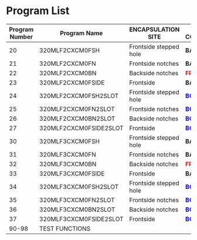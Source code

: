 # Program List
| Program Number | Program Name           | ENCAPSULATION SITE     | SLOT CONFIGURATION                               |
| -------------- | ---------------------- | ---------------------- | ------------------------------------------------ |
| 20             | 320MLF2CXCM0FSH        | Frontside stepped hole | **BACK SLOT**                                    |
| 21             | 320MLF2CXCM0FN         | Frontside notches      | **BACK SLOT**                                    |
| 22             | 320MLF2CXCM0BN         | Backside notches       | <span style="color: red;">**FRONT SLOT**</span>  |
| 23             | 320MLF2CXCM0FSIDE      | Frontside              | **BACK SLOT**                                    |
| 24             | 320MLF2CXCM0FSH2SLOT   | Frontside stepped hole | <span style="color: blue;">**BOTH SLOTS**</span> |
| 25             | 320MLF2CXCM0FN2SLOT    | Frontside notches      | <span style="color: blue;">**BOTH SLOTS**</span> |
| 26             | 320MLF2CXCM0BN2SLOT    | Backside notches       | <span style="color: blue;">**BOTH SLOTS**</span> |
| 27             | 320MLF2CXCM0FSIDE2SLOT | Frontside              | <span style="color: blue;">**BOTH SLOTS**</span> |
| 30             | 320MLF3CXCM0FSH        | Frontside stepped hole | **BACK SLOT**                                    |
| 31             | 320MLF3CXCM0FN         | Frontside notches      | **BACK SLOT**                                    |
| 32             | 320MLF3CXCM0BN         | Backside notches       | <span style="color: red;">**FRONT SLOT**</span>  |
| 33             | 320MLF3CXCM0FSIDE      | Frontside              | **BACK SLOT**                                    |
| 34             | 320MLF3CXCM0FSH2SLOT   | Frontside stepped hole | <span style="color: blue;">**BOTH SLOTS**</span> |
| 35             | 320MLF3CXCM0FN2SLOT    | Frontside notches      | <span style="color: blue;">**BOTH SLOTS**</span> |
| 36             | 320MLF3CXCM0BN2SLOT    | Backside notches       | <span style="color: blue;">**BOTH SLOTS**</span> |
| 37             | 320MLF3CXCM0FSIDE2SLOT | Frontside              | <span style="color: blue;">**BOTH SLOTS**</span> |
| 90-98               |    TEST FUNCTIONS                   |                        |                                                  |

